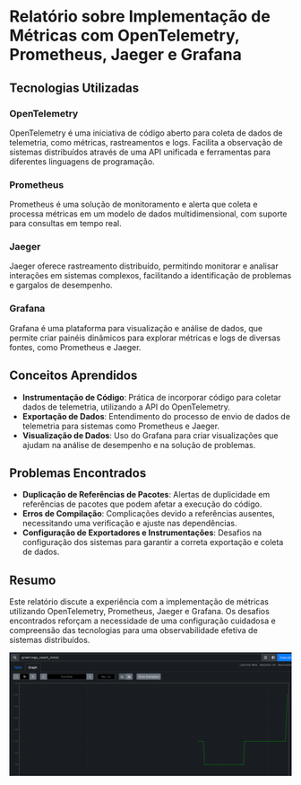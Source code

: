 # Relatório sobre Implementação de Métricas com OpenTelemetry, Prometheus, Jaeger e Grafana

## Tecnologias Utilizadas

### OpenTelemetry
OpenTelemetry é uma iniciativa de código aberto para coleta de dados de telemetria, como métricas, rastreamentos e logs. Facilita a observação de sistemas distribuídos através de uma API unificada e ferramentas para diferentes linguagens de programação.

### Prometheus
Prometheus é uma solução de monitoramento e alerta que coleta e processa métricas em um modelo de dados multidimensional, com suporte para consultas em tempo real.

### Jaeger
Jaeger oferece rastreamento distribuído, permitindo monitorar e analisar interações em sistemas complexos, facilitando a identificação de problemas e gargalos de desempenho.

### Grafana
Grafana é uma plataforma para visualização e análise de dados, que permite criar painéis dinâmicos para explorar métricas e logs de diversas fontes, como Prometheus e Jaeger.

## Conceitos Aprendidos

- **Instrumentação de Código**: Prática de incorporar código para coletar dados de telemetria, utilizando a API do OpenTelemetry.
- **Exportação de Dados**: Entendimento do processo de envio de dados de telemetria para sistemas como Prometheus e Jaeger.
- **Visualização de Dados**: Uso do Grafana para criar visualizações que ajudam na análise de desempenho e na solução de problemas.

## Problemas Encontrados

- **Duplicação de Referências de Pacotes**: Alertas de duplicidade em referências de pacotes que podem afetar a execução do código.
- **Erros de Compilação**: Complicações devido a referências ausentes, necessitando uma verificação e ajuste nas dependências.
- **Configuração de Exportadores e Instrumentações**: Desafios na configuração dos sistemas para garantir a correta exportação e coleta de dados.

## Resumo

Este relatório discute a experiência com a implementação de métricas utilizando OpenTelemetry, Prometheus, Jaeger e Grafana. Os desafios encontrados reforçam a necessidade de uma configuração cuidadosa e compreensão das tecnologias para uma observabilidade efetiva de sistemas distribuídos.

![print](./assets/print2.png)

